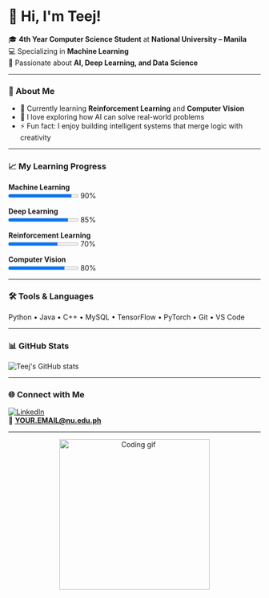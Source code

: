 # 👋 Hi, I'm Teej!

🎓 **4th Year Computer Science Student** at **National University – Manila**  
💻 Specializing in **Machine Learning**  
🤖 Passionate about **AI, Deep Learning, and Data Science**

---

### 🚀 About Me
- 🌱 Currently learning **Reinforcement Learning** and **Computer Vision**  
- 🧠 I love exploring how AI can solve real-world problems  
- ⚡ Fun fact: I enjoy building intelligent systems that merge logic with creativity  

---

### 📈 My Learning Progress

<div align="left">

**Machine Learning**
<br>
<progress value="90" max="100"></progress> 90%

**Deep Learning**
<br>
<progress value="85" max="100"></progress> 85%

**Reinforcement Learning**
<br>
<progress value="70" max="100"></progress> 70%

**Computer Vision**
<br>
<progress value="80" max="100"></progress> 80%

</div>

---

### 🛠️ Tools & Languages
Python • Java • C++ • MySQL • TensorFlow • PyTorch • Git • VS Code  

---

### 📊 GitHub Stats
![Teej's GitHub stats](https://github-readme-stats.vercel.app/api?username=teejx&show_icons=true&theme=tokyonight)

---

### 🌐 Connect with Me
[![LinkedIn](https://img.shields.io/badge/LinkedIn-blue?logo=linkedin&logoColor=white)](https://www.linkedin.com/in/YOUR-LINKEDIN)  
📧 **YOUR.EMAIL@nu.edu.ph**

---

<p align="center">
  <img src="https://media.giphy.com/media/qgQUggAC3Pfv687qPC/giphy.gif" width="300" alt="Coding gif">
</p>
